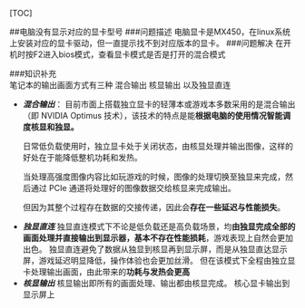 [TOC]

##电脑没有显示对应的显卡型号
###问题描述
    电脑显卡是MX450，在linux系统上安装对应的显卡驱动，但一直提示找不到对应版本的显卡。
###问题解决
    在开机时按F2进入bios模式，查看显卡模式是否是打开的混合模式

###知识补充    
笔记本的输出画面方式有三种 混合输出 核显输出 以及独显直连

- ***混合输出***：
    目前市面上搭载独立显卡的轻薄本或游戏本多数采用的是混合输出（即 NVIDIA Optimus 技术），该技术的特点是能**根据电脑的使用情况智能调度核显和独显。**
    
    日常低负载使用时，独立显卡处于关闭状态，由核显处理并输出图像，这样的好处在于能降低整机功耗和发热。
    
    当处理高强度图像内容比如玩游戏的时候，图像的处理切换至独显来完成，然后通过 PCIe 通道将处理好的图像数据交给核显来完成输出。
    
    但因为其整个过程存在数据的交接传递，因此会**存在一些延迟与性能损失**。
+ ***独显直连***
    独显直连模式下不论是低负载还是高负载场景，均**由独显完成全部的画面处理并直接输出到显示器，基本不存在性能损耗**，游戏表现上自然会更加出色。
    独显直连避免了数据从独显到核显再到显示屏，而是从独显直达显示屏，游戏延迟明显降低，操作体验也会更加丝滑。
    但在该模式下全程由独立显卡处理输出画面，由此带来的**功耗与发热会更高**
+ ***核显输出***
  核显输出即所有的画面处理、输出都由核显完成。 核心显卡输出到显示屏上
